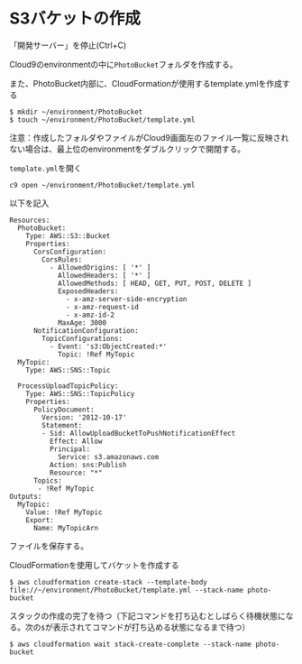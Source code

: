 # S3バケットの作成

「開発サーバー」を停止(Ctrl+C)

Cloud9のenvironmentの中に`PhotoBucket`フォルダを作成する。

また、PhotoBucket内部に、CloudFormationが使用するtemplate.ymlを作成する

```
$ mkdir ~/environment/PhotoBucket
$ touch ~/environment/PhotoBucket/template.yml
```

注意：作成したフォルダやファイルがCloud9画面左のファイル一覧に反映されない場合は、最上位のenvironmentをダブルクリックで開閉する。

`template.yml`を開く

```
c9 open ~/environment/PhotoBucket/template.yml
```

以下を記入

```
Resources:
  PhotoBucket:
    Type: AWS::S3::Bucket
    Properties:
      CorsConfiguration:
        CorsRules:
          - AllowedOrigins: [ '*' ]
            AllowedHeaders: [ '*' ]
            AllowedMethods: [ HEAD, GET, PUT, POST, DELETE ]
            ExposedHeaders:
              - x-amz-server-side-encryption
              - x-amz-request-id
              - x-amz-id-2
            MaxAge: 3000
      NotificationConfiguration:
        TopicConfigurations:
          - Event: 's3:ObjectCreated:*'
            Topic: !Ref MyTopic
  MyTopic:
    Type: AWS::SNS::Topic

  ProcessUploadTopicPolicy:
    Type: AWS::SNS::TopicPolicy
    Properties:
      PolicyDocument:
        Version: '2012-10-17'
        Statement:
        - Sid: AllowUploadBucketToPushNotificationEffect
          Effect: Allow
          Principal:
            Service: s3.amazonaws.com
          Action: sns:Publish
          Resource: "*"
      Topics: 
       - !Ref MyTopic
Outputs:
  MyTopic:
    Value: !Ref MyTopic
    Export:
      Name: MyTopicArn
```

ファイルを保存する。

CloudFormationを使用してバケットを作成する
```
$ aws cloudformation create-stack --template-body file://~/environment/PhotoBucket/template.yml --stack-name photo-bucket

```
スタックの作成の完了を待つ（下記コマンドを打ち込むとしばらく待機状態になる。次の`$`が表示されてコマンドが打ち込める状態になるまで待つ）
```
$ aws cloudformation wait stack-create-complete --stack-name photo-bucket
```

